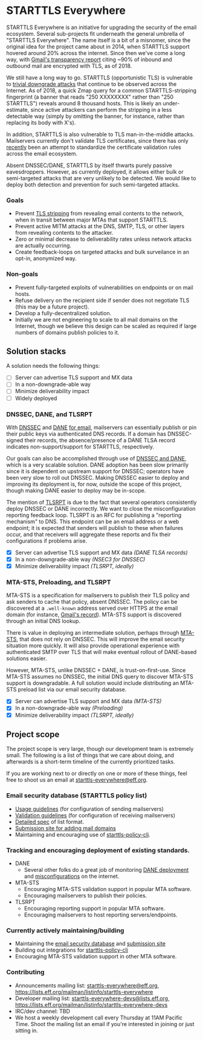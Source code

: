 # STARTTLS Everywhere

STARTTLS Everywhere is an initiative for upgrading the security of the email ecosystem. Several sub-projects fit underneath the general umbrella of "STARTTLS Everywhere". The name itself is a bit of a misnomer, since the original idea for the project came about in 2014, when STARTTLS support hovered around 20% across the internet. Since then we've come a long way, with [Gmail's transparency report](https://transparencyreport.google.com/safer-email/overview) citing ~90% of inbound and outbound mail are encrypted with TLS, as of 2018.

We still have a long way to go. STARTTLS (opportunistic TLS) is vulnerable to [trivial downgrade attacks](https://stomp.colorado.edu/blog/blog/2012/12/31/on-smtp-starttls-and-the-cisco-asa/) that continue to be observed across the Internet. As of 2018, a quick Zmap query for a common STARTTLS-stripping fingerprint (a banner that reads "250 XXXXXXXX" rather than "250 STARTTLS") reveals around 8 thousand hosts. This is likely an under-estimate, since active attackers can perform the stripping in a less detectable way (simply by omitting the banner, for instance, rather than replacing its body with X's).

In addition, STARTTLS is also vulnerable to TLS man-in-the-middle attacks. Mailservers currently don't validate TLS certificates, since there has only [recently](https://tools.ietf.org/html/rfc8461#section-4.2) been an attempt to standardize the certificate validation rules across the email ecosystem.

Absent DNSSEC/DANE, STARTTLS by itself thwarts purely passive eavesdroppers. However, as currently deployed, it allows either bulk or semi-targeted attacks that are very unlikely to be detected. We would like to deploy both detection and prevention for such semi-targeted attacks.

### Goals

 *  Prevent [TLS stripping](https://www.eff.org/deeplinks/2014/11/starttls-downgrade-attacks) from revealing email contents to the network, when in transit between major MTAs that support STARTTLS.
 *  Prevent active MITM attacks at the DNS, SMTP, TLS, or other layers from revealing contents to the attacker.
 *  Zero or minimal decrease to deliverability rates unless network attacks are actually occurring.
 *  Create feedback-loops on targeted attacks and bulk surveilance in an opt-in, anonymized way.

### Non-goals

 *  Prevent fully-targeted exploits of vulnerabilities on endpoints or on mail hosts.
 *  Refuse delivery on the recipient side if sender does not negotiate TLS (this may be a future project).
 *  Develop a fully-decentralized solution.
 *  Initially we are not engineering to scale to all mail domains on the Internet, though we believe this design can be scaled as required if large numbers of domains publish policies to it.

## Solution stacks

A solution needs the following things:
 - [ ] Server can advertise TLS support and MX data
 - [ ] In a non-downgrade-able way
 - [ ] Minimize deliverability impact
 - [ ] Widely deployed

### DNSSEC, DANE, and TLSRPT

With [DNSSEC](https://tools.ietf.org/html/rfc4034) and [DANE](https://tools.ietf.org/html/rfc6698) [for email](https://tools.ietf.org/html/rfc7672), mailservers can essentially publish or pin their public keys via authenticated DNS records. If a domain has DNSSEC-signed their records, the absence/presence of a DANE TLSA record indicates non-support/support for STARTTLS, respectively.

Our goals can also be accomplished through use of [DNSSEC and DANE](https://tools.ietf.org/html/rfc7672), which is a very scalable solution. DANE adoption has been slow primarily since it is dependent on upstream support for DNSSEC; operators have been very slow to roll out DNSSEC. Making DNSSEC easier to deploy and improving its deployment is, for now, outside the scope of this project, though making DANE easier to deploy may be in-scope.

The mention of [TLSRPT](https://tools.ietf.org/html/rfc8460) is due to the fact that several operators consistently deploy DNSSEC or DANE incorrectly. We want to close the misconfiguration reporting feedback loop. TLSRPT is an RFC for publishing a "reporting mechanism" to DNS. This endpoint can be an email address or a web endpoint; it is expected that senders will publish to these when failures occur, and that receivers will aggregate these reports and fix their configurations if problems arise.

 - [x] Server can advertise TLS support and MX data *(DANE TLSA records)*
 - [x] In a non-downgrade-able way *(NSEC3 for DNSSEC)*
 - [x] Minimize deliverability impact *(TLSRPT, ideally)*

### MTA-STS, Preloading, and TLSRPT

MTA-STS is a specification for mailservers to publish their TLS policy and ask senders to cache that policy, absent DNSSEC. The policy can be discovered at a `.well-known` address served over HTTPS at the email domain (for instance, [Gmail's record](https://mta-sts.gmail.com/.well-known/mta-sts.txt)). MTA-STS support is discovered through an initial DNS lookup.

There is value in deploying an intermediate solution, perhaps through [MTA-STS](https://tools.ietf.org/html/rfc8461), that does not rely on DNSSEC. This will improve the email security situation more quickly. It will also provide operational experience with authenticated SMTP over TLS that will make eventual rollout of DANE-based solutions easier.

However, MTA-STS, unlike DNSSEC + DANE, is trust-on-first-use. Since MTA-STS assumes no DNSSEC, the initial DNS query to discover MTA-STS support is downgradable. A full solution would include distributing an MTA-STS preload list via our email security database.

 - [x] Server can advertise TLS support and MX data *(MTA-STS)*
 - [x] In a non-downgrade-able way *(Preloading)*
 - [x] Minimize deliverability impact *(TLSRPT, ideally)*

## Project scope

The project scope is very large, though our development team is extremely small. The following is a list of things that we care about doing, and afterwards is a short-term timeline of the currently prioritized tasks.

If you are working next to or directly on one or more of these things, feel free to shoot us an email at starttls-everywhere@eff.org.

### Email security database (STARTTLS policy list)

 * [Usage guidelines](USAGE.md) (for configuration of sending mailservers)
 * [Validation guidelines](VALIDATION.md) (for configuration of receiving mailservers)
 * [Detailed spec](RULES.md) of list format.
 * [Submission site for adding mail domains](https://starttls-everywhere.org)
 * Maintaining and encouraging use of [starttls-policy-cli](https://github.com/EFForg/starttls-policy-cli).

### Tracking and encouraging deployment of existing standards.

 * DANE
    * Several other folks do a great job of monitoring [DANE deployment](https://mail.sys4.de/pipermail/dane-users/) and [misconfigurations](https://danefail.org/) on the internet.
 * MTA-STS
    * Encouraging MTA-STS validation support in popular MTA software.
    * Encouraging mailservers to publish their policies.
 * TLSRPT
    * Encouraging reporting support in popular MTA software.
    * Encouraging mailservers to host reporting servers/endpoints.

### Currently actively maintaining/building

 * Maintaining the [email security database](policy.json) and [submission site](https://starttls-everywhere.org)
 * Building out integrations for [starttls-policy-cli](starttls-policy/README.md)
 * Encouraging MTA-STS validation support in other MTA software.

### Contributing

 * Announcements mailing list: starttls-everywhere@eff.org, https://lists.eff.org/mailman/listinfo/starttls-everywhere
 * Developer mailing list: starttls-everywhere-devs@lists.eff.org, https://lists.eff.org/mailman/listinfo/starttls-everywhere-devs
 * IRC/dev channel: TBD
 * We host a weekly development call every Thursday at 11AM Pacific Time. Shoot the mailing list an email if you're interested in joining or just sitting in.

